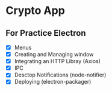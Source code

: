 # Crypto App

## For Practice Electron

- [x] Menus
- [x] Creating and Managing window
- [x] Integrating an HTTP Libray (Axios)
- [x] IPC
- [x] Desctop Notifications (node-notifier)
- [x] Deploying (electron-packager)
